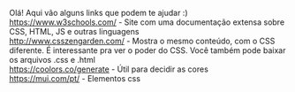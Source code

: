 Olá! Aqui vão alguns links que podem te ajudar :) <br>
https://www.w3schools.com/ - Site com uma documentação extensa sobre CSS, HTML, JS e outras linguagens <br>
http://www.csszengarden.com/ - Mostra o mesmo conteúdo, com o CSS diferente. É interessante pra ver o poder do CSS. Você também pode baixar os arquivos .css e .html <br>
https://coolors.co/generate - Útil para decidir as cores <br>
https://mui.com/pt/ - Elementos css
